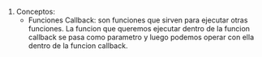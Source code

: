 1. Conceptos:
    * Funciones Callback: son funciones que sirven para ejecutar otras funciones. La funcion que queremos ejecutar dentro de la funcion callback se pasa como parametro y luego podemos operar con ella dentro de la funcion callback.